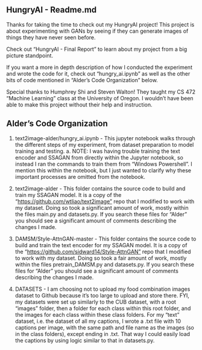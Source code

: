 ## HungryAI - Readme.md
Thanks for taking the time to check out my HungryAI project! This project is about experimenting with GANs by seeing if they can generate images of things they have never seen before. 

Check out “HungryAI - Final Report” to learn about my project from a big picture standpoint.

If you want a more in depth description of how I conducted the experiment and wrote the code for it, check out “hungry_ai.ipynb” as well as the other bits of code mentioned in “Alder’s Code Organization” below. 

Special thanks to Humphrey Shi and Steven Walton! They taught my CS 472 “Machine Learning” class at the University of Oregon. I wouldn’t have been able to make this project without their help and instruction. 

## Alder’s Code Organization
1. text2image-alder/hungry_ai.ipynb - This jupyter notebook walks through the different steps of my experiment, from dataset preparation to model training and testing. 
    a. NOTE: I was having trouble training the text encoder and SSAGAN from directly within the Jupyter notebook, so instead I ran the commands to train them from “Windows Powershell”. I mention this within the notebook, but I just wanted to clarify why these important processes are omitted from the notebook. 

2. text2image-alder - This folder contains the source code to build and train my SSAGAN model. It is a copy of the “https://github.com/wtliao/text2image” repo that I modified to work with my dataset. Doing so took a significant amount of work, mostly within the files main.py and datasets.py. If you search these files for “Alder” you should see a significant amount of comments describing the changes I made. 

3. DAMSM/Style-AttnGAN-master - This folder contains the source code to build and train the text encoder for my SSAGAN model. It is a copy of the “https://github.com/sidward14/Style-AttnGAN” repo that I modified to work with my dataset. Doing so took a fair amount of work, mostly within the files pretrain_DAMSM.py and datasets.py. If you search these files for “Alder” you should see a significant amount of comments describing the changes I made. 

4. DATASETS - I am choosing not to upload my food combination images dataset to Github because it’s too large to upload and store there. FYI, my datasets were set up similarly to the CUB dataset, with a root “images” folder, then a folder for each class within this root folder, and the images for each class within these class folders. For my “text” dataset, i.e. the dataset of all my captions, I wrote a .txt file with 10 captions per image, with the same path and file name as the images (so in the class folders), except ending in .txt. That way I could easily load the captions by using logic similar to that in datasets.py. 
